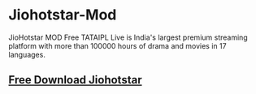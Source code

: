 # Jiohotstar-Mod
JioHotstar MOD Free TATAIPL Live is India's largest premium streaming platform with more than 100000 hours of drama and movies in 17 languages.

## [Free Download Jiohotstar](https://www.google.com/search?q=apkview.com+site:apkview.com+JioHotstar)
